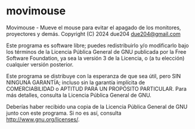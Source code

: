 # movimouse

Movimouse - Mueve el mouse para evitar el apagado de los monitores, proyectores y demás.
Copyright (C) 2024 due204 <due204@gmail.com>

Este programa es software libre; puedes redistribuirlo y/o modificarlo bajo los términos de la
Licencia Pública General de GNU publicada por la Free Software Foundation, ya sea la versión 3
de la Licencia, o (a tu elección) cualquier versión posterior.

Este programa se distribuye con la esperanza de que sea útil, pero SIN NINGUNA GARANTÍA; incluso
sin la garantía implícita de COMERCIABILIDAD o APTITUD PARA UN PROPÓSITO PARTICULAR. 
Para más detalles, consulta la Licencia Pública General de GNU.

Deberías haber recibido una copia de la Licencia Pública General de GNU junto con este programa.
Si no es así, consulta <http://www.gnu.org/licenses/>.
